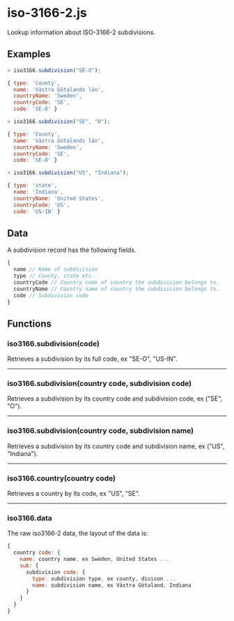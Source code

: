 # iso-3166-2.js

Lookup information about ISO-3166-2 subdivisions.

## Examples

```js
> iso3166.subdivision("SE-O");

{ type: 'County',
  name: 'Västra Götalands län',
  countryName: 'Sweden',
  countryCode: 'SE',
  code: 'SE-O' }
```

```js
> iso3166.subdivision("SE", "O");

{ type: 'County',
  name: 'Västra Götalands län',
  countryName: 'Sweden',
  countryCode: 'SE',
  code: 'SE-O' }
```

```js
> iso3166.subdivision("US", "Indiana");

{ type: 'state',
  name: 'Indiana',
  countryName: 'United States',
  countryCode: 'US',
  code: 'US-IN' }
```

## Data

A subdivision record has the following fields.

```js
{
  name // Name of subdivision
  type // County, state etc..
  countryCode // Country code of country the subdivision belongs to.
  countryName // Country name of country the subdivision belongs to.
  code // Subdivision code
}
```

## Functions

### iso3166.subdivision(code)
Retrieves a subdivision by its full code, ex "SE-O", "US-IN".

* * *

### iso3166.subdivision(country code, subdivision code)
Retrieves a subdivision by its country code and subdivision code,
ex ("SE", "O").

* * *

### iso3166.subdivision(country code, subdivision name)
Retrieves a subdivision by its country code and subdivision name,
ex ("US", "Indiana").

* * *

### iso3166.country(country code)
Retrieves a country by its code, ex "US", "SE".

* * *

### iso3166.data

The raw iso3166-2 data, the layout of the data is:

```js
{
  country code: {
    name: country name, ex Sweden, United States ...
    sub: {
      subdivision code: {
        type: subdivision type, ex county, divison ...
        name: subdivision name, ex Västra Götaland, Indiana
      }
    }
  }
}
```
